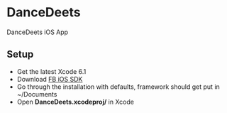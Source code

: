 DanceDeets
==========

DanceDeets iOS App

<h2>Setup</h2>

* Get the latest Xcode 6.1
* Download [FB iOS SDK](https://developers.facebook.com/docs/ios/)
* Go through the installation with defaults, framework should get put in ~/Documents
* Open **DanceDeets.xcodeproj/** in Xcode